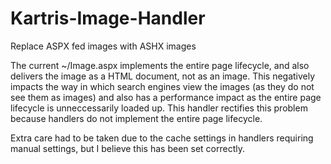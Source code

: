 # Kartris-Image-Handler
Replace ASPX fed images with ASHX images

The current ~/Image.aspx implements the entire page lifecycle, and also delivers the image as a HTML document, not as an image. 
This negatively impacts the way in which search engines view the images (as they do not see them as images) and also has a performance 
impact as the entire page lifecycle is unneccessarily loaded up. This handler rectifies this problem because handlers do not implement
the entire page lifecycle. 

Extra care had to be taken due to the cache settings in handlers requiring manual settings, but I believe this has been set correctly. 
